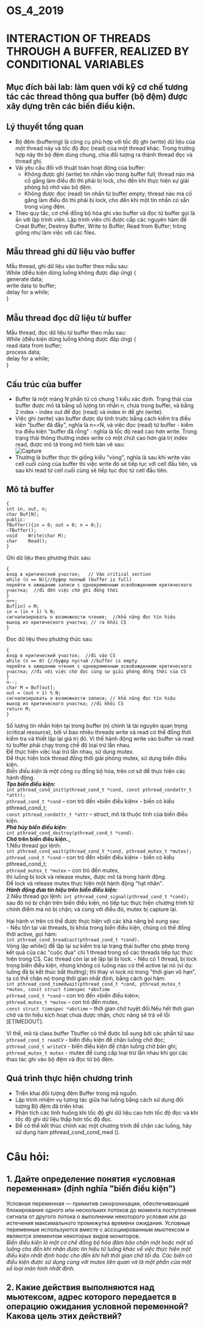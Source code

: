 # OS_4_2019
# INTERACTION OF THREADS THROUGH A BUFFER, REALIZED BY CONDITIONAL VARIABLES
## Mục đích bài lab:  làm quen với kỹ cơ chế tương tác các thread thông qua buffer (bộ đệm) được xây dựng trên các biến điều kiện.  

## Lý thuyết tổng quan  
* Bộ đệm (buffering) là công cụ phù hợp với tốc độ ghi (write) dữ liệu của một thread này và tốc độ đọc (read) của một thread khác. Trong trường hợp này thì bộ đệm dùng chung, chia đối tượng ra thành thread đọc và thread ghi.
* Vài yêu cầu đối với thuật toán hoạt động của buffer:
    - Không được ghi (write) tin nhắn vào trong buffer full; thread nào mà cố gắng làm điều đó thì  phải bị lock, cho đến khi thực hiện sự giải phóng bộ nhớ vào bộ đệm.
    - Không được đọc (read) tin nhắn từ buffer empty; thread nào mà cố gắng làm điều đó thì phải bị lock, cho đến khi một tin nhắn có sẵn trong vùng đệm.
 * Theo quy tắc, cơ chế đồng bộ hóa ghi vào buffer và đọc từ buffer gọi là ẩn với lập trình viên. Lập trình viên chỉ được cấp các nguyên hàm để Creat Buffer, Destroy Buffer, Write to Buffer, Read from Buffer; trông giống như làm việc với các files.
## Mẫu thread ghi dữ liệu vào buffer  
Mẫu thread, ghi dữ liệu vào buffer theo mẫu sau:  
While (điều kiện dừng luồng không được đáp ứng) {  
generate data;  
write data to buffer;  
delay for a while;  
}  

## Mẫu thread đọc dữ liệu từ buffer  
Mẫu thread, đọc dữ liệu từ buffer theo mẫu sau:  
While (điều kiện dừng luồng không được đáp ứng) {    
read data from buffer;  
process data;    
delay for a while;    
}   
## Cấu trúc của buffer  
* Buffer là một mảng N phần tử có chung 1 kiểu xác định. Trạng thái của buffer được mô tả bằng số lượng tin nhắn n, chứa trong buffer, và bằng 2 index - index out để đọc (read) và index in để ghi (write).  
* Việc ghi (write) vào buffer được dự tính trước bằng cách kiểm tra điều kiện "buffer đã đầy", nghĩa là  n==N, và việc đọc (read) từ buffer - kiểm tra điều kiện "buffer đã rỗng" : nghĩa là tốc độ read cao hơn write. Trong trạng thái thông thường index write có một chút cao hơn giá trị index read, được mô tả trong mô hình bản vẽ sau:  
![Capture](https://user-images.githubusercontent.com/24553030/56429992-86bf1c00-62cd-11e9-8627-148f384cc8a6.PNG)  
* Thường là buffer thực thi giống kiểu "vòng", nghĩa là sau khi write vào cell cuối cùng của buffer thì việc write đó sẽ tiếp tục với cell đầu tiên, và sau khi read từ cell cuối cùng sẽ tiếp tục đọc từ cell đầu tiên.  
## Mô tả buffer  
````class TBuffer  
{  
int in, out, n;  
char Buf[N];  
public:  
TBuffer(){in = 0; out = 0; n = 0;};  
~TBuffer();  
void	Write(char M);  
char	Read();  
}  
````
Ghi dữ liệu theo phương thức sau:  
````void TBuffer::Write(char M)
{
вход в критический участок;   // Vào critical section
while (n == N){//буфер полный (buffer is full)
перейти к ожиданию записи с одновременным освобождением критического участка;  //đi đến việc chờ ghi đồng thời
}
n++;
Buf[in] = M;
in = (in + 1) % N;
сигнализировать о возможности чтения;  //khả năng đọc tín hiệu
выход из критического участка; // ra khỏi CS
}
````
Đọc dữ liệu theo phương thức sau:  
````char TBuffer::Read()
{
вход в критический участок;  //đi vào CS
while (n == 0) {//буфер пустой //buffer is empty
перейти к ожиданию чтения с одновременным освобождением критического участка; //đi với việc chờ đọc cùng sự giải phóng đồng thời của CS
}
n--;
char М = Buf[out];
out = (out + 1) % N;
сигнализировать о возможности записи; // khả năng đọc tín hiệu
выход из критического участка; //đi khỏi CS
return M;
}
````
Số lượng tin nhắn hiện tại trong buffer (n) chính là tài nguyên quan trọng  (critical resource), bởi vì bao nhiêu threads write và read có thể đồng thời kiểm tra và thiết lập lại giá trị đó. Vì thế hành động write vào buffer và read từ buffer phải chạy trong chế độ loại trừ lẫn nhau.  
Để thực hiện việc loại trừ lẫn nhau, sử dụng mutex.  
Để thực hiện lock thread đồng thời giải phóng mutex, sử dụng biến điều kiện.  
*Biến điều kiện* là một công cụ đồng bộ hóa, trên cơ sở để thực hiện các hành động.  
___Tạo biến điều kiện:___  
````int pthread_cond_init(pthread_cond_t *cond, const pthread_condattr_t *attr);````  
````pthread_cond_t *cond```` – con trỏ đến «biến điều kiện» - biến có kiểu pthread_cond_t;  
````const pthread_condattr_t *attr```` – struct, mô tả thuộc tính của biến điều kiện.  
___Phá hủy biến điều kiện:___  
````int pthread_cond_destroy(pthread_cond_t *cond).````  
__Chờ trên biến điều kiện.___    
1.Nếu thread gọi lệnh:  
````int pthread_cond_wait(pthread_cond_t *cond, pthread_mutex_t *mutex);````  
````pthread_cond_t *cond```` – con trỏ đến «biến điều kiện» - biến có kiểu pthread_cond_t;  
````pthread_mutex_t *mutex```` – con trỏ đến mutex,    
thì luồng bị lock và release mutex, được mô tả trong hành động.  
Để lock và release mutex thực hiện một hành động "hạt nhân".  
___Hành động đưa tín hiệu trên biến điều kiện:___  
2.Nếu thread gọi lệnh:
    ````int pthread_cond_signal(pthread_cond_t *cond);```` sau đó nó bị chặn trên biến điều kiện, nó tiếp tục thực hiện chương trình từ chính điểm mà nó bị chặn; và cùng với điều đó, mutex bị capture lại.  
    
    
  Hai hành vi trên có thể được thực hiện với các khả năng bổ sung sau:  
    - Nếu tồn tại vài threads, bị khóa trong biến điều kiện, chúng có thể đồng thời active, gọi hàm:  
        ````int pthread_cond_broadcast(pthread_cond_t *cond).````  
        Vòng lặp while() để lặp lại sự kiểm tra lại trạng thái buffer cho phép trong kết quả của các "cuộc đua" chỉ 1 thread trong số các threads tiếp tục thực hiện trong CS. Các thread còn lại sẽ lặp lại bị lock.
    - Nếu có 1 thread, bị lock trong biến điều kiện, nhưng không có luồng nào có thể active lại nó (ví dụ: luồng đã bị kết thúc bất thường); thì thay vì lock nó trong "thời gian vô hạn", ta có thể chặn nó trong thời gian nhất định, bằng cách gọi hàm:  
    ````int pthread_cond_timedwait(pthread_cond_t *cond, pthread_mutex_t *mutex, const struct timespec *abstime````  
    ````pthread_cond_t *cond```` – con trỏ đến «biến điều kiện»;  
````pthread_mutex_t *mutex```` – con trỏ đến mutex,  
````const struct timespec *abstime```` – thời gian chờ tuyệt đối.Nếu hết thời gian chờ và tín hiệu kích hoạt chưa được nhận, chức năng sẽ trả về lỗi [ETIMEDOUT].  


Vì thế, mô tả class buffer Tbuffer có thể được bổ sung bởi các phần tử sau:    
````pthread_cond_t readCV```` - biến điều kiện để chặn luồng chờ đọc;  
````pthread_cond_t writeCV```` - biến điều kiện để chặn luồng chờ bản ghi;  
````pthread_mutex_t mutex```` - mutex để cung cấp loại trừ lẫn nhau khi gọi các thao tác ghi vào bộ đệm và đọc từ bộ đệm.  
## Quá trình thực hiện chương trình
- Triển khai đối tượng đệm Buffer trong mã nguồn.  
- Lập trình nhiệm vụ tương tác giữa hai luồng bằng cách sử dụng đối tượng Bộ đệm đã triển khai.  
- Phân tích các tình huống khi tốc độ ghi dữ liệu cao hơn tốc độ đọc và khi tốc độ ghi dữ liệu thấp hơn tốc độ đọc.  
- Để có thể kết thúc chính xác một chương trình để chặn các luồng, hãy sử dụng hàm pthread_cond_cond_med ().  
# Câu hỏi:
## 1.	Дайте определение понятия «условная переменная» (định nghĩa "biến điều kiện") 
Условная переменная — примитив синхронизации, обеспечивающий блокирование одного или нескольких потоков до момента поступления сигнала от другого потока о выполнении некоторого условия или до истечения максимального промежутка времени ожидания. Условные переменные используются вместе с ассоциированным мьютексом и являются элементом некоторых видов мониторов.  
*Biến điều kiện là một cơ chế đồng bộ hóa đảm bảo chặn một hoặc một số luồng cho đến khi nhận được tín hiệu từ luồng khác về việc thực hiện một điều kiện nhất định hoặc cho đến khi hết thời gian chờ tối đa. Các biến có điều kiện được sử dụng cùng với mutex liên quan và là một phần của một số loại màn hình nhất định.*  
## 2.	Какие действия выполняются над мьютексом, адрес которого передается в операцию ожидания условной переменной? Какова цель этих действий?  

    





